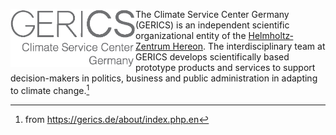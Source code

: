 <img src="https://raw.githubusercontent.com/climate-service-center/.github/main/profile/logo_GERICS_english_only_text.png" width="200" align="left"> The Climate Service Center Germany (GERICS) is an independent scientific organizational entity of the [Helmholtz‐Zentrum Hereon](https://www.hereon.de). The interdisciplinary team at GERICS develops scientifically based prototype products and services to support decision-makers in politics, business and public administration in adapting to climate change.[^1]

[^1]: from https://gerics.de/about/index.php.en
